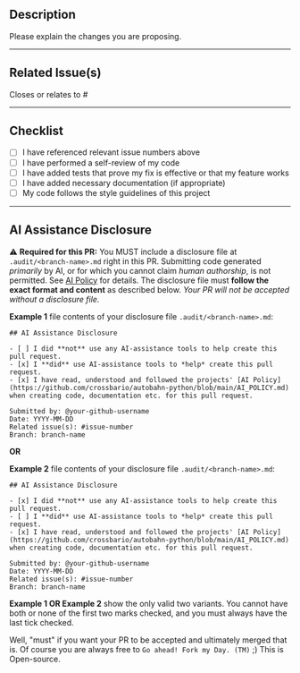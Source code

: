 ## Description

Please explain the changes you are proposing.

---

## Related Issue(s)

Closes or relates to #

---

## Checklist

- [ ] I have referenced relevant issue numbers above
- [ ] I have performed a self-review of my code
- [ ] I have added tests that prove my fix is effective or that
      my feature works
- [ ] I have added necessary documentation (if appropriate)
- [ ] My code follows the style guidelines of this project

---

## AI Assistance Disclosure

:warning: **Required for this PR:** You MUST include a disclosure
file at `.audit/<branch-name>.md` right in this PR. Submitting
code generated _primarily_ by AI, or for which you cannot claim
_human authorship_, is not permitted. See
[AI Policy](https://github.com/crossbario/autobahn-python/blob/main/AI_POLICY.md)
for details. The disclosure file must **follow the exact format
and content** as described below. _Your PR will not be accepted
without a disclosure file._

**Example 1** file contents of your disclosure file
`.audit/<branch-name>.md`:

```
## AI Assistance Disclosure

- [ ] I did **not** use any AI-assistance tools to help create this pull request.
- [x] I **did** use AI-assistance tools to *help* create this pull request.
- [x] I have read, understood and followed the projects' [AI Policy](https://github.com/crossbario/autobahn-python/blob/main/AI_POLICY.md) when creating code, documentation etc. for this pull request.

Submitted by: @your-github-username
Date: YYYY-MM-DD
Related issue(s): #issue-number
Branch: branch-name
```

**OR**

**Example 2** file contents of your disclosure file
`.audit/<branch-name>.md`:

```
## AI Assistance Disclosure

- [x] I did **not** use any AI-assistance tools to help create this pull request.
- [ ] I **did** use AI-assistance tools to *help* create this pull request.
- [x] I have read, understood and followed the projects' [AI Policy](https://github.com/crossbario/autobahn-python/blob/main/AI_POLICY.md) when creating code, documentation etc. for this pull request.

Submitted by: @your-github-username
Date: YYYY-MM-DD
Related issue(s): #issue-number
Branch: branch-name
```

**Example 1 OR Example 2** show the only valid two variants. You
cannot have both or none of the first two marks checked, and you
must always have the last tick checked.

Well, "must" if you want your PR to be accepted and ultimately
merged that is. Of course you are always free to
`Go ahead! Fork my Day. (TM)` ;) This is Open-source.
